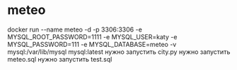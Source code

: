 # meteo
docker run --name meteo -d -p 3306:3306 -e MYSQL_ROOT_PASSWORD=1111 -e MYSQL_USER=katy -e MYSQL_PASSWORD=111 -e MYSQL_DATABASE=meteo -v mysql:/var/lib/mysql mysql:latest
нужно запустить city.py
нужно запустить meteo.sql
нужно запустить test.sql
